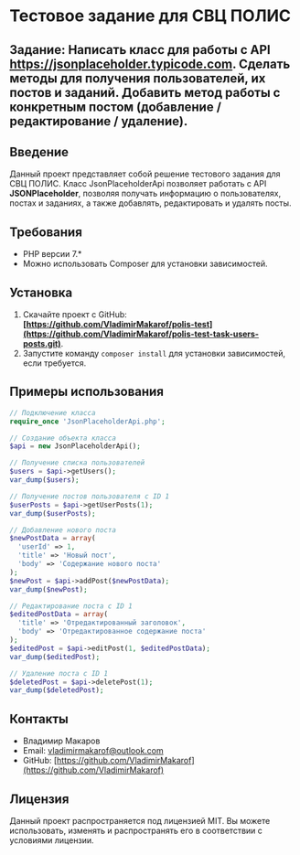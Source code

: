 # Тестовое задание для СВЦ ПОЛИС

## Задание: Написать класс для работы с API **https://jsonplaceholder.typicode.com**. Сделать методы для получения пользователей, их постов и заданий. Добавить метод работы с конкретным постом (добавление / редактирование / удаление).

## Введение

Данный проект представляет собой решение тестового задания для СВЦ ПОЛИС. Класс JsonPlaceholderApi позволяет работать с API **JSONPlaceholder**, позволяя получать информацию о пользователях, постах и заданиях, а также добавлять, редактировать и удалять посты.

## Требования

- PHP версии 7.*
- Можно использовать Composer для установки зависимостей.

## Установка

1. Скачайте проект с GitHub: **[https://github.com/VladimirMakarof/polis-test](https://github.com/VladimirMakarof/polis-test-task-users-posts.git)**.
2. Запустите команду `composer install` для установки зависимостей, если требуется.

## Примеры использования

```php
// Подключение класса 
require_once 'JsonPlaceholderApi.php';

// Создание объекта класса
$api = new JsonPlaceholderApi();

// Получение списка пользователей
$users = $api->getUsers();
var_dump($users);

// Получение постов пользователя с ID 1
$userPosts = $api->getUserPosts(1);
var_dump($userPosts);

// Добавление нового поста
$newPostData = array(
  'userId' => 1,
  'title' => 'Новый пост',
  'body' => 'Содержание нового поста'
);
$newPost = $api->addPost($newPostData);
var_dump($newPost);

// Редактирование поста с ID 1  
$editedPostData = array(
  'title' => 'Отредактированный заголовок',
  'body' => 'Отредактированное содержание поста'  
);
$editedPost = $api->editPost(1, $editedPostData);
var_dump($editedPost);

// Удаление поста с ID 1
$deletedPost = $api->deletePost(1);
var_dump($deletedPost);
```
## Контакты

- Владимир Макаров
- Email: vladimirmakarof@outlook.com 
- GitHub: [https://github.com/VladimirMakarof](https://github.com/VladimirMakarof)
  
## Лицензия
Данный проект распространяется под лицензией MIT. Вы можете использовать, изменять и распространять его в соответствии с условиями лицензии.
